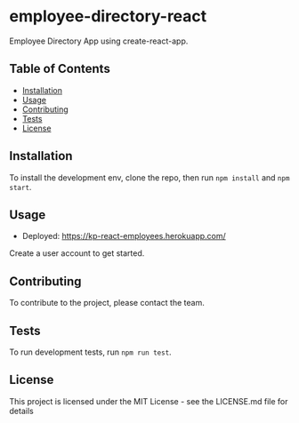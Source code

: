 # employee-directory-react

Employee Directory App using create-react-app.

## Table of Contents

- [Installation](#installation)
- [Usage](#usage)
- [Contributing](#contributing)
- [Tests](#tests)
- [License](#license)

## Installation

To install the development env, clone the repo, then run `npm install` and `npm start`.

## Usage

- Deployed: https://kp-react-employees.herokuapp.com/

Create a user account to get started.

## Contributing

To contribute to the project, please contact the team.

## Tests

To run development tests, run `npm run test`.

## License 

This project is licensed under the MIT License - see the LICENSE.md file for details
